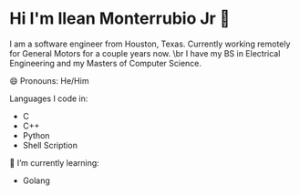 # Hi I'm Ilean Monterrubio Jr 👋

I am a software engineer from Houston, Texas. Currently working remotely for General Motors for a couple years now. \br
I have my BS in Electrical Engineering and my Masters of Computer Science. 

😄 Pronouns: He/Him


Languages I code in:
- C
- C++
- Python
- Shell Scription

🌱 I’m currently learning:
- Golang


